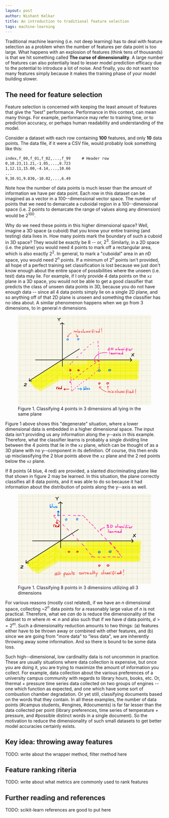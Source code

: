 ```yaml
---
layout: post
author: Nishant Kelkar
title: An introduction to traditional feature selection
tags: machine-learning
---
```


Traditional machine learning (i.e. not deep learning) has to deal with feature selection as a problem when the number of features per data point is too large.
What happens with an explosion of features (think tens of thousands) is that we hit something called **The curse of dimensionality**.
A large number of features can also potentially lead to lesser model prediction efficacy due to the potential to introduce a lot of noise.
And finally, you do not want too many features simply because it makes the training phase of your model building slower.

## The need for feature selection

Feature selection is concerned with keeping the least amount of features that give the "best" performance.
Performance in this context, can mean many things.
For example, performance may refer to training time, or to prediction accuracy, or perhaps human readability and understanding of the model.

Consider a dataset with each row containing **100** features, and only **10** data points.
The data file, if it were a CSV file, would probably look something like this:

```text
index,f_00,f_01,f_02,...,f_99     # Header row
0,10.23,11.21,-1.05,...,8.723
1,12.11,15.00,-4.14,...,10.66
...
9,30.91,9.830,-10.02,...,6.49
```

Note how the number of data points is much lesser than the amount of information we have per data point.
Each row in this dataset can be imagined as a vector in a 100--dimensional vector space.
The number of points that we need to demarcate a cuboidal region in a 100--dimensional space (i.e. 2 points to demarcate the range of values along any dimension) would be $2^{100}$.

Why do we need these points in this higher dimensional space?
Well, imagine a 3D space (a cuboid) that you know your entire training (and testing) data lives in.
How many points mark the boundary of such a cuboid in 3D space?
They would be exactly be 8 -- or, $2^3$.
Similarly, in a 2D space (i.e. the plane) you would need 4 points to mark off a rectangular area, which is also exactly $2^2$.
In general, to mark a "cuboidal" area in an $n$D space, you would need $2^n$ points.
If a minimum of $2^n$ points isn't provided, all hope of a perfect training set classification is lost because we just don't know enough about the entire space of possibilities where the unseen (i.e. test) data may lie.
For example, if I only provide 4 data points on the `xz` plane in a 3D space, you would not be able to get a good classifier that predicts the class of unseen data points in 3D, because you do not have enough data -- since all 4 data points simply lie on a single 2D plane, and so anything off of that 2D plane is unseen and something the classifier has no idea about.
A similar phenomenon happens when we go from 3 dimensions, to in general $n$ dimensions.

<figure class="blog-fig">
  <img src="/assets/images/classif-2d.jpeg">
  <figcaption>Figure 1. Classifying 4 points in 3 dimensions all lying in the same plane</figcaption>
</figure>

Figure 1 above shows this "degenerate" situation, where a lower dimensional data is embedded in a higher dimensional space.
The input data isn't providing us any information along the y--axis in this example.
Therefore, what the classifier learns is probably a single dividing line between the 4 points that lie in the `xz` plane, which can be thought of as a 3D plane with no y--component in its definition.
Of course, this then ends up misclassifying the 2 blue points above the `xz` plane and the 2 red points below the `xz` plane.

If 8 points (4 blue, 4 red) are provided, a slanted discriminating plane like that shown in figure 2 may be learned.
In this situation, the plane correctly classifies all 8 data points, and it was able to do so because it had information about the distribution of points along the y--axis as well.

<figure class="blog-fig">
  <img src="/assets/images/classif-3d.jpeg">
  <figcaption>Figure 1. Classifying 8 points in 3 dimensions utilizing all 3 dimensions</figcaption>
</figure>

For various reasons (mostly cost related), if we have an $n$ dimensional space, collecting ~$2^n$ data points for a reasonably large value of $n$ is not practical.
Therefore, what we _can_ do is reduce the dimensionality of the dataset to $m$ where $m \ll n$ and also such that if we have $d$ data points, $d >= 2^m$.
Such a dimensionality reduction amounts to two things: (a) features either have to be thrown away or combined with other features, and (b) since we are going from "more data" to "less data", we are inherently throwing away some information.
And so there is bound to be some data loss.

Such high--dimensional, low cardinality data is not uncommon in practice.
These are usually situations where data collection is expensive, but once you are doing it, you are trying to maximize the amount of information you collect.
For example, data collection about the various preferences of a university campus community with regards to library hours, books, etc.
Or, thermal + pressure time series data collected on two groups of engines -- one which function as expected, and one which have some sort of combustion chamber degradation.
Or yet still, classifying documents based on the words that they contain.
In all these examples, the number of data points (#campus students, #engines, #documents) is far far lesser than the data collected per point (library preferences, time series of temperature + pressure, and #possible distinct words in a single document).
So the motivation to reduce the dimensionality of such small datasets to get better model accuracies certainly exists.

## Key idea: throwing away features

TODO: write about the wrapper method, filter method here

## Feature ranking riteria

TODO: write about what metrics are commonly used to rank features

## Further reading and references

TODO: scikit-learn references are good to put here
